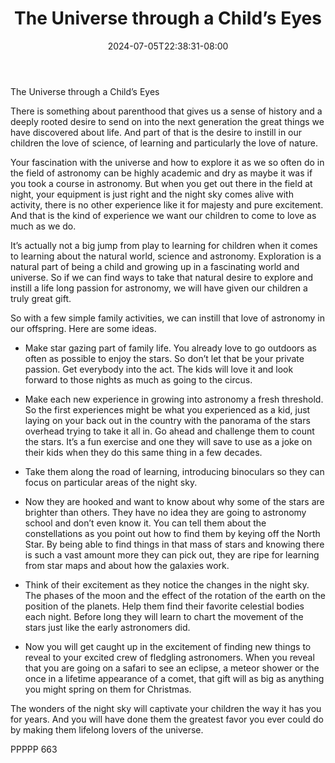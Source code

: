 ﻿---
title: "The Universe through a Child’s Eyes"
date: 2024-07-05T22:38:31-08:00
description: "TXT Tips for Web Success"
featured_image: "/images/TXT.jpg"
tags: ["TXT"]
---

The Universe through a Child’s Eyes

There is something about parenthood that gives us a sense of history and a deeply rooted desire to send on into the next generation the great things we have discovered about life.  And part of that is the desire to instill in our children the love of science, of learning and particularly the love of nature.  

Your fascination with the universe and how to explore it as we so often do in the field of astronomy can be highly academic and dry as maybe it was if you took a course in astronomy.  But when you get out there in the field at night, your equipment is just right and the night sky comes alive with activity, there is no other experience like it for majesty and pure excitement.  And that is the kind of experience we want our children to come to love as much as we do.

It’s actually not a big jump from play to learning for children when it comes to learning about the natural world, science and astronomy.  Exploration is a natural part of being a child and growing up in a fascinating world and universe.  So if we can find ways to take that natural desire to explore and instill a life long passion for astronomy, we will have given our children a truly great gift.

So with a few simple family activities, we can instill that love of astronomy in our offspring.  Here are some ideas.

*	Make star gazing part of family life.  You already love to go outdoors as often as possible to enjoy the stars.  So don’t let that be your private passion.  Get everybody into the act.  The kids will love it and look forward to those nights as much as going to the circus.

*	Make each new experience in growing into astronomy a fresh threshold.  So the first experiences might be what you experienced as a kid, just laying on your back out in the country with the panorama of the stars overhead trying to take it all in.  Go ahead and challenge them to count the stars.  It’s a fun exercise and one they will save to use as a joke on their kids when they do this same thing in a few decades.

*	Take them along the road of learning, introducing binoculars so they can focus on particular areas of the night sky.

*	Now they are hooked and want to know about why some of the stars are brighter than others.  They have no idea they are going to astronomy school and don’t even know it.  You can tell them about the constellations as you point out how to find them by keying off the North Star.  By being able to find things in that mass of stars and knowing there is such a vast amount more they can pick out, they are ripe for learning from star maps and about how the galaxies work.  

*	Think of their excitement as they notice the changes in the night sky.  The phases of the moon and the effect of the rotation of the earth on the position of the planets.  Help them find their favorite celestial bodies each night.  Before long they will learn to chart the movement of the stars just like the early astronomers did.

*	Now you will get caught up in the excitement of finding new things to reveal to your excited crew of fledgling astronomers.  When you reveal that you are going on a safari to see an eclipse, a meteor shower or the once in a lifetime appearance of a comet, that gift will as big as anything you might spring on them for Christmas.

The wonders of the night sky will captivate your children the way it has you for years.  And you will have done them the greatest favor you ever could do by making them lifelong lovers of the universe.

PPPPP 663

